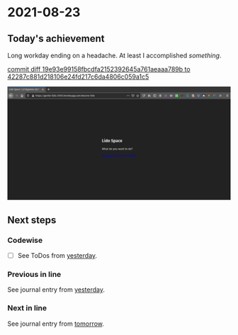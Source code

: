 # 2021-08-23

## Today's achievement

Long workday ending on a headache.
At least I accomplished _something_.

[commit diff 19e93e99158fbcdfa2152392645a761aeaaa789b to 42287c881d218106e24fd217c6da4806c059a1c5][diff]

![screenshot from 2021-08-23][screenshot]

## Next steps

### Codewise

- [ ] See ToDos from [yesterday][yesterday].

### Previous in line

See journal entry from [yesterday][yesterday].

### Next in line

See journal entry from [tomorrow][tomorrow].

[diff]: https://jaenis.ch/hobbies/coding/repos/ryuno-ki/js13kgames-2021/compare/19e93e99158fbcdfa2152392645a761aeaaa789b...42287c881d218106e24fd217c6da4806c059a1c5
[screenshot]: ./2021-08-23.png
[tomorrow]: ./2021-08-24.md
[yesterday]: ./2021-08-22.md
